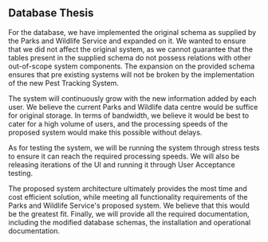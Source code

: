## Database Thesis

For the database, we have implemented the original schema as supplied by the Parks and Wildlife Service and expanded on it. We wanted to ensure that we did not affect the original system, as we cannot guarantee that the tables present in the supplied schema do not possess relations with other out-of-scope system components. The expansion on the provided schema ensures that pre existing systems will not be broken by the implementation of the new Pest Tracking System.

The system will continuously grow with the new information added by each user. We believe the current Parks and Wildlife data centre would be suffice for original storage. In terms of bandwidth, we believe it would be best to cater for a high volume of users, and the processing speeds of the proposed system would make this possible without delays.

As for testing the system, we will be running the system through stress tests to ensure it can reach the required processing speeds. We will also be releasing iterations of the UI and running it through User Acceptance testing.

The proposed system architecture ultimately provides the most time and cost efficient solution, while meeting all functionality requirements of the Parks and Wildlife Service's proposed system. We believe that this would be the greatest fit. Finally, we will provide all the required documentation, including the modified database schemas, the installation and operational documentation.